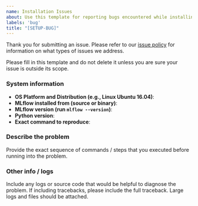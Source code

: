 ```yaml
---
name: Installation Issues
about: Use this template for reporting bugs encountered while installing MLflow.
labels: 'bug'
title: "[SETUP-BUG]"
---
```

Thank you for submitting an issue. Please refer to our [issue policy](https://www.github.com/mlflow/mlflow/blob/master/ISSUE_POLICY.md)
for information on what types of issues we address.
  
Please fill in this template and do not delete it unless you are sure your issue is outside its scope.

### System information
- **OS Platform and Distribution (e.g., Linux Ubuntu 16.04)**:
- **MLflow installed from (source or binary)**: 
- **MLflow version (run ``mlflow --version``)**:
- **Python version**: 
- **Exact command to reproduce**:

### Describe the problem
Provide the exact sequence of commands / steps that you executed before running into the problem.

### Other info / logs
Include any logs or source code that would be helpful to diagnose the problem. If including tracebacks,
please include the full traceback. Large logs and files should be attached.
